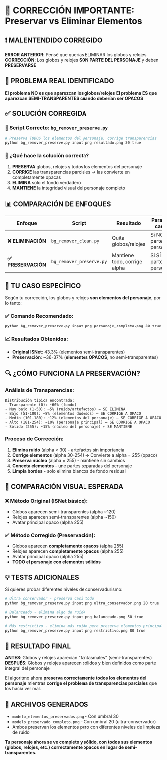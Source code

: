 # 🔧 CORRECCIÓN IMPORTANTE: Preservar vs Eliminar Elementos

## ❗ MALENTENDIDO CORREGIDO

**ERROR ANTERIOR**: Pensé que querías ELIMINAR los globos y relojes
**CORRECCIÓN**: Los globos y relojes **SON PARTE DEL PERSONAJE** y deben **PRESERVARSE**

## 🎯 PROBLEMA REAL IDENTIFICADO

**El problema NO es que aparezcan los globos/relojes**
**El problema ES que aparezcan SEMI-TRANSPARENTES cuando deberían ser OPACOS**

## ✅ SOLUCIÓN CORREGIDA

### 🔧 Script Correcto: `bg_remover_preserve.py`

```bash
# Preserva TODOS los elementos del personaje, corrige transparencias
python bg_remover_preserve.py input.png resultado.png 30 true
```

### 🎨 ¿Qué hace la solución correcta?

1. **PRESERVA** globos, relojes y todos los elementos del personaje
2. **CORRIGE** las transparencias parciales → las convierte en completamente opacas
3. **ELIMINA** solo el fondo verdadero
4. **MANTIENE** la integridad visual del personaje completo

## 📊 COMPARACIÓN DE ENFOQUES

| Enfoque | Script | Resultado | Para qué casos |
|---------|--------|-----------|----------------|
| **❌ ELIMINACIÓN** | `bg_remover_clean.py` | Quita globos/relojes | Si NO son parte del personaje |
| **✅ PRESERVACIÓN** | `bg_remover_preserve.py` | Mantiene todo, corrige alpha | Si SÍ son parte del personaje |

## 🎯 TU CASO ESPECÍFICO

Según tu corrección, los globos y relojes **son elementos del personaje**, por lo tanto:

### ✅ Comando Recomendado:
```bash
python bg_remover_preserve.py input.png personaje_completo.png 30 true
```

### 📈 Resultados Obtenidos:
- **Original ISNet**: 43.3% (elementos semi-transparentes)
- **Preservación**: ~36-37% (**elementos OPACOS**, no semi-transparentes)

## 🔍 ¿CÓMO FUNCIONA LA PRESERVACIÓN?

### Análisis de Transparencias:
```
Distribución típica encontrada:
- Transparente (0): ~60% (fondo)
- Muy bajo (1-50): ~5% (ruido/artefactos) ← SE ELIMINA
- Bajo (51-100): ~8% (elementos dudosos) ← SE CORRIGE A OPACO
- Medio (101-180): ~12% (elementos del personaje) ← SE CORRIGE A OPACO  
- Alto (181-254): ~10% (personaje principal) ← SE CORRIGE A OPACO
- Sólido (255): ~15% (núcleo del personaje) ← SE MANTIENE
```

### Proceso de Corrección:
1. **Elimina ruido** (alpha < 30) - artefactos sin importancia
2. **Corrige elementos** (alpha 30-254) → Convierte a alpha = 255 (opaco)
3. **Preserva núcleo** (alpha = 255) - mantiene sin cambios
4. **Conecta elementos** - une partes separadas del personaje
5. **Limpia bordes** - solo elimina blancos de fondo residual

## 🎨 COMPARACIÓN VISUAL ESPERADA

### ❌ Método Original (ISNet básico):
- Globos aparecen semi-transparentes (alpha ~120)
- Relojes aparecen semi-transparentes (alpha ~150)
- Avatar principal opaco (alpha 255)

### ✅ Método Corregido (Preservación):
- Globos aparecen **completamente opacos** (alpha 255)
- Relojes aparecen **completamente opacos** (alpha 255)  
- Avatar principal opaco (alpha 255)
- **TODO el personaje con elementos sólidos**

## 💡 TESTS ADICIONALES

Si quieres probar diferentes niveles de conservadurismo:

```bash
# Ultra conservador - preserva casi todo
python bg_remover_preserve.py input.png ultra_conservador.png 20 true

# Balanceado - elimina algo de ruido
python bg_remover_preserve.py input.png balanceado.png 50 true

# Más restrictivo - elimina más ruido pero preserva elementos principales
python bg_remover_preserve.py input.png restrictivo.png 80 true
```

## 🎉 RESULTADO FINAL

**ANTES**: Globos y relojes aparecían "fantasmales" (semi-transparentes)
**DESPUÉS**: Globos y relojes aparecen sólidos y bien definidos como parte integral del personaje

El algoritmo ahora **preserva correctamente todos los elementos del personaje** mientras **corrige el problema de transparencias parciales** que los hacía ver mal.

## 📁 ARCHIVOS GENERADOS

- `modelo_elementos_preservados.png` - Con umbral 30
- `modelo_preservado_completo.png` - Con umbral 20 (ultra-conservador)
- Ambos preservan los elementos pero con diferentes niveles de limpieza de ruido

**Tu personaje ahora se ve completo y sólido, con todos sus elementos (globos, relojes, etc.) correctamente opacos en lugar de semi-transparentes.**
